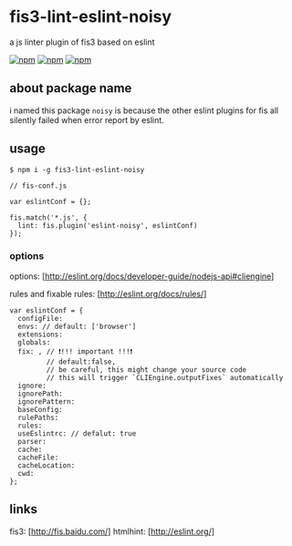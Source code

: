 # fis3-lint-eslint-noisy
a js linter plugin of fis3 based on eslint

[![npm](https://img.shields.io/npm/v/fis3-lint-eslint-noisy.svg?style=flat-square)](https://www.npmjs.com/package/fis3-lint-eslint-noisy) 
[![npm](https://img.shields.io/npm/dt/fis3-lint-eslint-noisy.svg?style=flat-square)](https://www.npmjs.com/package/fis3-lint-eslint-noisy) 
[![npm](https://img.shields.io/npm/dm/fis3-lint-eslint-noisy.svg?style=flat-square)](https://www.npmjs.com/package/fis3-lint-eslint-noisy)

## about package name
i named this package `noisy` is because the other eslint plugins for fis all silently failed when error report by eslint.

## usage

    $ npm i -g fis3-lint-eslint-noisy

```
// fis-conf.js

var eslintConf = {}; 

fis.match('*.js', {
  lint: fis.plugin('eslint-noisy', eslintConf)
});
```

### options

options: [http://eslint.org/docs/developer-guide/nodejs-api#cliengine]

rules and fixable rules: [http://eslint.org/docs/rules/]

```
var eslintConf = {
  configFile:
  envs: // default: ['browser']
  extensions: 
  globals: 
  fix: , // ❗!!! important !!!❗
         // default:false,
         // be careful, this might change your source code
         // this will trigger `CLIEngine.outputFixes` automatically
  ignore: 
  ignorePath: 
  ignorePattern:
  baseConfig:  
  rulePaths: 
  rules: 
  useEslintrc: // defalut: true
  parser: 
  cache: 
  cacheFile: 
  cacheLocation: 
  cwd:
}; 
```

## links
fis3: [http://fis.baidu.com/]
htmlhint: [http://eslint.org/]
